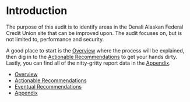 Introduction
=======

The purpose of this audit is to identify areas in the Denali Alaskan Federal Credit Union site that can be improved upon. The audit focuses on, but is not limited to, performance and security.

A good place to start is the [Overview](overview.md) where the process will be explained, then dig in to the [Actionable Recommendations](actionable_recommendations.md) to get your hands dirty. Lastly, you can find all of the nitty-gritty report data in the [Appendix](appendix.md).

* [Overview](overview.md)
* [Actionable Recommendations](actionable_recommendations.md)
* [Eventual Recommendations](down_the_road_recommendations.md)
* [Appendix](appendix.md)